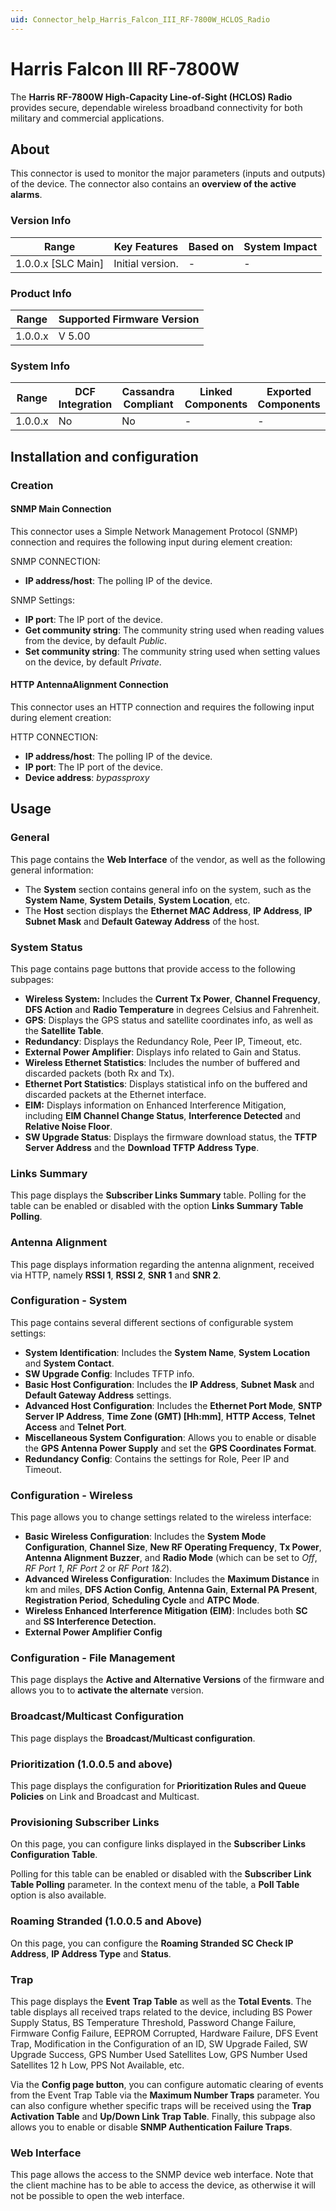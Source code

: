```yaml
---
uid: Connector_help_Harris_Falcon_III_RF-7800W_HCLOS_Radio
---
```


# Harris Falcon III RF-7800W

The **Harris RF-7800W High-Capacity Line-of-Sight (HCLOS) Radio** provides secure, dependable wireless broadband connectivity for both military and commercial applications.

## About

This connector is used to monitor the major parameters (inputs and outputs) of the device. The connector also contains an **overview of the active alarms**.

### Version Info

| Range              | Key Features     | Based on | System Impact |
|--------------------|------------------|----------|---------------|
| 1.0.0.x [SLC Main] | Initial version. | -        | -             |

### Product Info

| Range | Supported Firmware Version |
|------------------|-----------------------------|
| 1.0.0.x          | V 5.00                      |

### System Info

| Range     | DCF Integration     | Cassandra Compliant     | Linked Components     | Exported Components     |
|-----------|---------------------|-------------------------|-----------------------|-------------------------|
| 1.0.0.x   | No                  | No                      | -                     | -                       |

## Installation and configuration

### Creation

#### SNMP Main Connection

This connector uses a Simple Network Management Protocol (SNMP) connection and requires the following input during element creation:

SNMP CONNECTION:

- **IP address/host**: The polling IP of the device.

SNMP Settings:

- **IP port**: The IP port of the device.
- **Get community string**: The community string used when reading values from the device, by default *Public*.
- **Set community string**: The community string used when setting values on the device, by default *Private*.

#### HTTP AntennaAlignment Connection

This connector uses an HTTP connection and requires the following input during element creation:

HTTP CONNECTION:

- **IP address/host**: The polling IP of the device.
- **IP port**: The IP port of the device.
- **Device address**: *bypassproxy*

## Usage

### General

This page contains the **Web Interface** of the vendor, as well as the following general information:

- The **System** section contains general info on the system, such as the **System Name**, **System Details**, **System Location**, etc.
- The **Host** section displays the **Ethernet MAC Address**, **IP Address**, **IP Subnet Mask** and **Default Gateway Address** of the host.

### System Status

This page contains page buttons that provide access to the following subpages:

- **Wireless System:** Includes the **Current Tx Power**, **Channel Frequency**, **DFS Action** and **Radio Temperature** in degrees Celsius and Fahrenheit.
- **GPS**: Displays the GPS status and satellite coordinates info, as well as the **Satellite Table**.
- **Redundancy**: Displays the Redundancy Role, Peer IP, Timeout, etc.
- **External Power Amplifier**: Displays info related to Gain and Status.
- **Wireless Ethernet Statistics**: Includes the number of buffered and discarded packets (both Rx and Tx).
- **Ethernet Port Statistics**: Displays statistical info on the buffered and discarded packets at the Ethernet interface.
- **EIM:** Displays information on Enhanced Interference Mitigation, including **EIM Channel Change Status**, **Interference Detected** and **Relative Noise Floor**.
- **SW Upgrade Status**: Displays the firmware download status, the **TFTP Server Address** and the **Download TFTP Address Type**.

### Links Summary

This page displays the **Subscriber Links Summary** table. Polling for the table can be enabled or disabled with the option **Links Summary Table Polling**.

### Antenna Alignment

This page displays information regarding the antenna alignment, received via HTTP, namely **RSSI 1**, **RSSI 2**, **SNR 1** and **SNR 2**.

### Configuration - System

This page contains several different sections of configurable system settings:

- **System Identification**: Includes the **System Name**, **System Location** and **System Contact**.
- **SW Upgrade Config**: Includes TFTP info.
- **Basic Host Configuration**: Includes the **IP Address**, **Subnet Mask** and **Default Gateway Address** settings.
- **Advanced Host Configuration**: Includes the **Ethernet Port Mode**, **SNTP Server IP Address**, **Time Zone (GMT) \[Hh:mm\]**, **HTTP Access**, **Telnet Access** and **Telnet Port**.
- **Miscellaneous System Configuration**: Allows you to enable or disable the **GPS Antenna Power Supply** and set the **GPS Coordinates Format**.
- **Redundancy Config**: Contains the settings for Role, Peer IP and Timeout.

### Configuration - Wireless

This page allows you to change settings related to the wireless interface:

- **Basic Wireless Configuration**: Includes the **System Mode Configuration**, **Channel Size**, **New RF Operating Frequency**, **Tx Power**, **Antenna Alignment Buzzer**, and **Radio Mode** (which can be set to *Off*, *RF Port 1*, *RF Port 2* or *RF Port 1&2*).
- **Advanced Wireless Configuration**: Includes the **Maximum Distance** in km and miles, **DFS Action Config**, **Antenna Gain**, **External PA Present**, **Registration Period**, **Scheduling Cycle** and **ATPC Mode**.
- **Wireless Enhanced Interference Mitigation (EIM)**: Includes both **SC** and **SS Interference Detection.**
- **External Power Amplifier Config**

### Configuration - File Management

This page displays the **Active and Alternative Versions** of the firmware and allows you to to **activate the alternate** version.

### Broadcast/Multicast Configuration

This page displays the **Broadcast/Multicast configuration**.

### Prioritization (1.0.0.5 and above)

This page displays the configuration for **Prioritization Rules and Queue Policies** on Link and Broadcast and Multicast.

### Provisioning Subscriber Links

On this page, you can configure links displayed in the **Subscriber Links Configuration Table**.

Polling for this table can be enabled or disabled with the **Subscriber Link Table Polling** parameter. In the context menu of the table, a **Poll Table** option is also available.

### Roaming Stranded (1.0.0.5 and Above)

On this page, you can configure the **Roaming Stranded SC Check IP Address**, **IP Address Type** and **Status**.

### Trap

This page displays the **Event** **Trap Table** as well as the **Total Events**. The table displays all received traps related to the device, including BS Power Supply Status, BS Temperature Threshold, Password Change Failure, Firmware Config Failure, EEPROM Corrupted, Hardware Failure, DFS Event Trap, Modification in the Configuration of an ID, SW Upgrade Failed, SW Upgrade Success, GPS Number Used Satellites Low, GPS Number Used Satellites 12 h Low, PPS Not Available, etc.

Via the **Config page button**, you can configure automatic clearing of events from the Event Trap Table via the **Maximum Number Traps** parameter. You can also configure whether specific traps will be received using the **Trap Activation Table** and **Up/Down Link Trap Table**. Finally, this subpage also allows you to enable or disable **SNMP Authentication Failure Traps**.

### Web Interface

This page allows the access to the SNMP device web interface. Note that the client machine has to be able to access the device, as otherwise it will not be possible to open the web interface.
